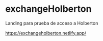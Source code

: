 # exchangeHolberton
Landing para prueba de acceso a Holberton


https://exchangeholberton.netlify.app/
